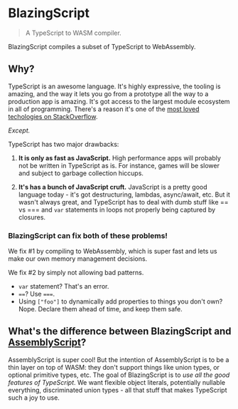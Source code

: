 # BlazingScript
> A TypeScript to WASM compiler.

BlazingScript compiles a subset of TypeScript to WebAssembly. 

## Why?

TypeScript is an awesome language. It's highly expressive, the tooling is amazing, and the way it lets you go from a prototype all the way to a production app is amazing. It's got access to the largest module ecosystem in all of programming. There's a reason it's one of the [most loved techologies on StackOverflow](https://insights.stackoverflow.com/survey/2018/). 

*Except.*

TypeScript has two major drawbacks:

1. **It is only as fast as JavaScript.** High performance apps will probably not be written in TypeScript as is. For instance, games will be slower and subject to garbage collection hiccups.

2. **It's has a bunch of JavaScript cruft.** JavaScript is a pretty good language today - it's got destructuring, lambdas, async/await, etc. But it wasn't always great, and TypeScript has to deal with dumb stuff like == vs === and `var` statements in loops not properly being captured by closures. 

### BlazingScript can fix both of these problems!

We fix #1 by compiling to WebAssembly, which is super fast and lets us make our own memory management decisions.

We fix #2 by simply not allowing bad patterns.

* `var` statement? That's an error.
* `==`? Use `===`.
* Using `["foo"]` to dynamically add properties to things you don't own? Nope. Declare them ahead of time, and keep them safe.

## What's the difference between BlazingScript and [AssemblyScript](https://github.com/AssemblyScript/assemblyscript)? 

AssemblyScript is super cool! But the intention of AssemblyScript is to be a thin layer on top of WASM: they don't support things like union types, or optional primitive types, etc. The goal of BlazingScript is to *use all the good features of TypeScript*. We want flexible object literals, potentially nullable everything, discriminated union types - all that stuff that makes TypeScript such a joy to use.
